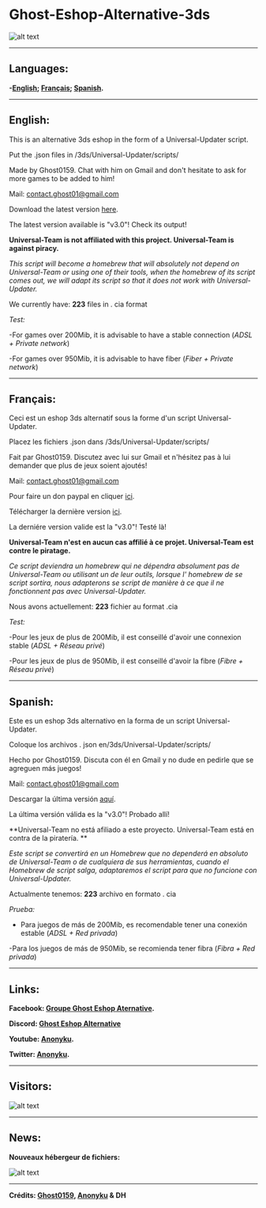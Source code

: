 # Ghost-Eshop-Alternative-3ds
![alt text](https://github.com/Ghost0159/Ghost-Eshop-Alternative-3ds/blob/master/Ghost%20Eshop%20Alternative/Downloads.PNG)
_____________________________________________________________________________________________________________________
## Languages:
**-[English](https://github.com/Ghost0159/Ghost-Eshop-Alternative-3ds#english); [Français](https://github.com/Ghost0159/Ghost-Eshop-Alternative-3ds#fran%C3%A7ais); [Spanish](https://github.com/Ghost0159/Ghost-Eshop-Alternative-3ds#spanish).**
_____________________________________________________________________________________________________________________

## English:

 This is an alternative 3ds eshop in the form of a Universal-Updater script.

 Put the .json files in /3ds/Universal-Updater/scripts/

 Made by Ghost0159. Chat with him on Gmail and don't hesitate to ask for more games to be added to him!

 Mail: contact.ghost01@gmail.com

 Download the latest version [here](https://github.com/Ghost0159/Ghost-Eshop-Alternative-3ds/releases/tag/v3.0).

 The latest version available is "v3.0"! Check its output!

 **Universal-Team is not affiliated with this project. Universal-Team is against piracy.**
 
 *This script will become a homebrew that will absolutely not depend on Universal-Team or using one of their tools, when the homebrew of its script comes out, we will adapt its script so that it does not work with Universal-Updater.*
 
 We currently have: **223** files in . cia format

*Test:*

 -For games over 200Mib, it is advisable to have a stable connection (*ADSL + Private network*)

 -For games over 950Mib, it is advisable to have fiber (*Fiber + Private network*)

_____________________________________________________________________________________________________________________

## Français:

 Ceci est un eshop 3ds alternatif sous la forme d'un script Universal-Updater.

 Placez les fichiers .json dans /3ds/Universal-Updater/scripts/

 Fait par Ghost0159. Discutez avec lui sur Gmail et n'hésitez pas à lui demander que plus de jeux soient ajoutés!

 Mail: contact.ghost01@gmail.com
 
 Pour faire un don paypal en cliquer [ici](https://www.paypal.com/paypalme/WTCub).

 Télécharger la dernière version [ici](https://github.com/Ghost0159/Ghost-Eshop-Alternative-3ds/releases/tag/v3.0).

 La derniére version valide est la "v3.0"! Testé là!

 **Universal-Team n'est en aucun cas affilié à ce projet. Universal-Team est contre le piratage.**
 
 *Ce script deviendra un homebrew qui ne dépendra absolument pas de Universal-Team ou utilisant un de leur outils, lorsque l' homebrew de se script sortira, nous adapterons se script de manière à ce que il ne fonctionnent pas avec Universal-Updater.*
 
 Nous avons actuellement: **223** fichier au format .cia

*Test:*

 -Pour les jeux de plus de 200Mib, il est conseillé d'avoir une connexion stable (*ADSL + Réseau privé*)

 -Pour les jeux de plus de 950Mib, il est conseillé d'avoir la fibre (*Fibre + Réseau privé*)
 
 _____________________________________________________________________________________________________________________

## Spanish:

 Este es un eshop 3ds alternativo en la forma de un script Universal-Updater.

 Coloque los archivos . json en/3ds/Universal-Updater/scripts/

 Hecho por Ghost0159. Discuta con él en Gmail y no dude en pedirle que se agreguen más juegos!

 Mail: contact.ghost01@gmail.com

 Descargar la última versión [aquí](https://github.com/Ghost0159/Ghost-Eshop-Alternative-3ds/releases/tag/v3.0).

 La última versión válida es la "v3.0"! Probado allí!

 **Universal-Team no está afiliado a este proyecto. Universal-Team está en contra de la piratería. **
 
 *Este script se convertirá en un Homebrew que no dependerá en absoluto de Universal-Team o de cualquiera de sus herramientas, cuando el Homebrew de script salga, adaptaremos el script para que no funcione con Universal-Updater.*

 Actualmente tenemos: **223** archivo en formato . cia

 *Prueba:*

 - Para juegos de más de 200Mib, es recomendable tener una conexión estable (*ADSL + Red privada*)

 -Para los juegos de más de 950Mib, se recomienda tener fibra (*Fibra + Red privada*)

_____________________________________________________________________________________________________________________

## Links:

**Facebook: [Groupe Ghost Eshop Aternative](https://www.facebook.com/groups/293898438606830).**

**Discord: [Ghost Eshop Alternative](https://discord.gg/FPDUSaA)**

**Youtube: [Anonyku](https://www.youtube.com/AnonyCub5).**

**Twitter: [Anonyku](https://twitter.com/AnonyCub5).**

_____________________________________________________________________________________________________________________

## Visitors:

![alt text](https://github.com/Ghost0159/Ghost-Eshop-Alternative-3ds/blob/master/Ghost%20Eshop%20Alternative/Capture.PNG)

_____________________________________________________________________________________________________________________

## News:

**Nouveaux hébergeur de fichiers:**

![alt text](https://github.com/Ghost0159/Ghost-Eshop-Alternative-3ds/blob/master/Ghost%20Eshop%20Alternative/Nouvelle%20h%C3%A9bergeur.PNG)


_____________________________________________________________________________________________________________________

**Crédits: [Ghost0159](https://github.com/Ghost0159), [Anonyku](https://github.com/Anonyku) & DH**
